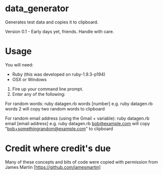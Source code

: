 data_generator
==============

Generates test data and copies it to clipboard.

Version 0.1 - Early days yet, friends. Handle with care.

Usage
==============

You will need: 
- Ruby (this was developed on ruby-1.9.3-p194)
- OSX or Windows

1. Fire up your command line prompt.
2. Enter any of the following:

For random words:
ruby datagen.rb words [number]
e.g. ruby datagen.rb words 2
will copy two random words to clipboard

For random email address (using the Gmail + variable):
ruby datagen.rb email [email address]
e.g. ruby datagen.rb bob@example.com
will copy "bob+somethingrandom@example.com" to clipboard


Credit where credit's due
==============
Many of these concepts and bits of code were copied with permission from James Martin [https://github.com/jamesmartin]